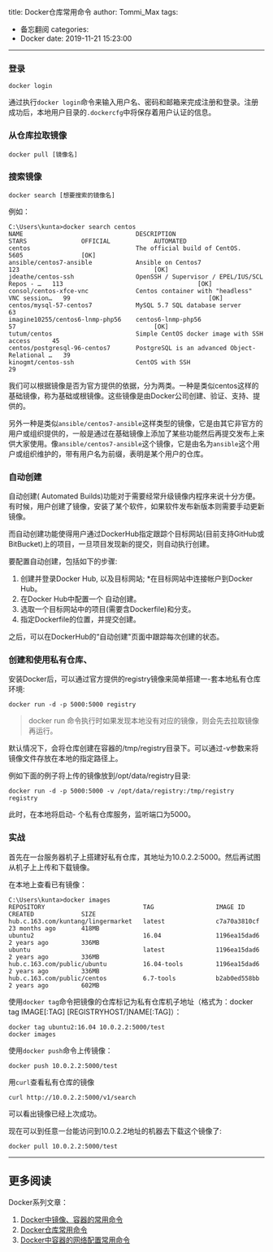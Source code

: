 title: Docker仓库常用命令
author: Tommi_Max
tags:
  - 备忘翻阅
categories:
  - Docker
date: 2019-11-21 15:23:00
---
### 登录

```
docker login
```

通过执行`docker login`命令来输入用户名、密码和邮箱来完成注册和登录。注册成功后，本地用户目录的`.dockercfg`中将保存着用户认证的信息。

### 从仓库拉取镜像

```
docker pull [镜像名]
```

### 搜索镜像

```
docker search [想要搜索的镜像名]
```

例如：

```
C:\Users\kunta>docker search centos
NAME                               DESCRIPTION                                     STARS               OFFICIAL            AUTOMATED
centos                             The official build of CentOS.                   5605                [OK]             
ansible/centos7-ansible            Ansible on Centos7                              123                                     [OK]
jdeathe/centos-ssh                 OpenSSH / Supervisor / EPEL/IUS/SCL Repos - …   113                                     [OK]
consol/centos-xfce-vnc             Centos container with "headless" VNC session…   99                                      [OK]
centos/mysql-57-centos7            MySQL 5.7 SQL database server                   63                                   
imagine10255/centos6-lnmp-php56    centos6-lnmp-php56                              57                                      [OK]
tutum/centos                       Simple CentOS docker image with SSH access      45                                   
centos/postgresql-96-centos7       PostgreSQL is an advanced Object-Relational …   39                                  
kinogmt/centos-ssh                 CentOS with SSH                                 29                                   
```

我们可以根据镜像是否为官方提供的依据，分为两类。一种是类似centos这样的基础镜像，称为基础或根镜像。这些镜像是由Docker公司创建、验证、支持、提供的。

另外一种是类似`ansible/centos7-ansible`这样类型的镜像，它是由其它非官方的用户或组织提供的，一般是通过在基础镜像上添加了某些功能然后再提交发布上来供大家使用。像`ansible/centos7-ansible`这个镜像，它是由名为`ansible`这个用户或组织维护的，带有用户名为前缀，表明是某个用户的仓库。

### 自动创建

自动创建( Automated Builds)功能对于需要经常升级镜像内程序来说十分方便。有时候，用户创建了镜像，安装了某个软件，如果软件发布新版本则需要手动更新镜像。

而自动创建功能使得用户通过DockerHub指定跟踪个目标网站(目前支持GitHub或BitBucket)上的项目，一旦项目发现新的提交，则自动执行创建。

要配置自动创建，包括如下的步骤:
1. 创建并登录Docker Hub, 以及目标网站; *在目标网站中连接帐户到Docker Hub。
2. 在Docker Hub中配置一个 自动创建。
3. 选取一个目标网站中的项目(需要含Dockerfile)和分支。
4. 指定Dockerfile的位置，并提交创建。

之后，可以在DockerHub的“自动创建"页面中跟踪每次创建的状态。


### 创建和使用私有仓库、

安装Docker后，可以通过官方提供的registry镜像来简单搭建一-套本地私有仓库环境:

```
docker run -d -p 5000:5000 registry
```

> docker run 命令执行时如果发现本地没有对应的镜像，则会先去拉取镜像再运行。

默认情况下，会将仓库创建在容器的/tmp/registry目录下。可以通过-v参数来将镜像文件存放在本地的指定路径上。

例如下面的例子将上传的镜像放到/opt/data/registry目录:

```
docker run -d -p 5000:5000 -v /opt/data/registry:/tmp/registry registry 
```

此时，在本地将启动- 个私有仓库服务，监听端口为5000。

### 实战

首先在一台服务器机子上搭建好私有仓库，其地址为10.0.2.2:5000。然后再试图从机子上上传和下载镜像。

在本地上查看已有镜像：

```
C:\Users\kunta>docker images
REPOSITORY                           TAG                 IMAGE ID            CREATED             SIZE
hub.c.163.com/kuntang/lingermarket   latest              c7a70a3810cf        23 months ago       418MB
ubuntu2                              16.04               1196ea15dad6        2 years ago         336MB
ubuntu                               latest              1196ea15dad6        2 years ago         336MB
hub.c.163.com/public/ubuntu          16.04-tools         1196ea15dad6        2 years ago         336MB
hub.c.163.com/public/centos          6.7-tools           b2ab0ed558bb        2 years ago         602MB
```

使用`docker tag`命令把镜像的仓库标记为私有仓库机子地址（格式为：docker tag IMAGE[:TAG] [REGISTRYHOST/]NAME[:TAG]）：

```
docker tag ubuntu2:16.04 10.0.2.2:5000/test
docker images

```

使用`docker push`命令上传镜像：

```
docker push 10.0.2.2:5000/test
```

用`curl`查看私有仓库的镜像

```
curl http://10.0.2.2:5000/v1/search
```

可以看出镜像已经上次成功。

现在可以到任意一台能访问到10.0.2.2地址的机器去下载这个镜像了:

```
docker pull 10.0.2.2:5000/test
```

---

## 更多阅读

Docker系列文章：

1. [Docker中镜像、容器的常用命令](https://juejin.im/post/5d8820cae51d453b1e478b91)
2. [Docker仓库常用命令](https://juejin.im/post/5d9f53d26fb9a04e3142120c)
3. [Docker中容器的网络配置常用命令](https://juejin.im/post/5d9f4f86e51d4577f3534ead)